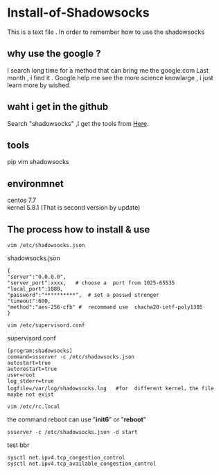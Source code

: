 # Install-of-Shadowsocks
This  is  a  text file . In order to remember how to use the shadowsocks 

## why use the google ?
I search long time for a method that can bring me the google.com
Last month , i find it .
Google help me see the more science knowlarge , i just learn more by wished.

## waht i get in the github 
Search "shadowsocks" ,I get the tools from [Here](https://github.com/shadowsocks/shadowsocks-windows).

## tools
pip
vim
shadowsocks

## environmnet
centos 7.7   
kernel 5.8.1 (That is second version by update)

## The process how to install & use
```pip install shadowsocks
vim /etc/shadowsocks.json 
```
shadowsocks.json
```
{
"server":"0.0.0.0",
"server_port":xxxx,   # choose a  port from 1025-65535
"local_port":1080,
"password":"**********",  # set a passwd stronger
"timeout":600,
"method":"aes-256-cfb" #  recommand use  chacha20-ietf-poly1305
}
```

```
vim /etc/supervisord.conf
```
supervisord.conf
```
[program:shadowsocks]
command=ssserver -c /etc/shadowsocks.json
autostart=true
autorestart=true
user=root
log_stderr=true
logfile=/var/log/shadowsocks.log   #for  different kernel，the file maybe not exist
```
```
vim /etc/rc.local
```

the command reboot can use "**init6**" or  "**reboot**"

```
ssserver -c /etc/shadowsocks.json -d start
```



test bbr 
```
sysctl net.ipv4.tcp_congestion_control
sysctl net.ipv4.tcp_available_congestion_control
```
